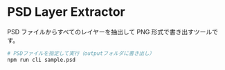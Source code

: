 # PSD Layer Extractor

PSD ファイルからすべてのレイヤーを抽出して PNG 形式で書き出すツールです。

```bash
# PSDファイルを指定して実行（outputフォルダに書き出し）
npm run cli sample.psd
```
